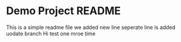 # Demo Project README

This is a simple readme file
we added new line
seperate line is added
uodate branch
Hi test one mroe time

